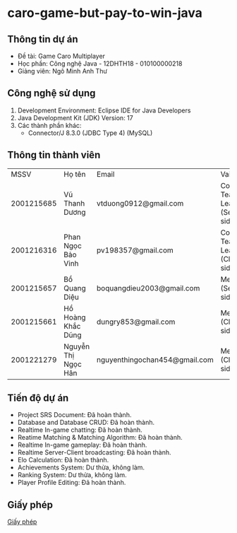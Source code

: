 # caro-game-but-pay-to-win-java

## Thông tin dự án

- Đề tài: Game Caro Multiplayer
- Học phần: Công nghệ Java - 12DHTH18 - 010100000218
- Giảng viên: Ngô Minh Anh Thư

## Công nghệ sử dụng

1. Development Environment: Eclipse IDE for Java Developers
2. Java Development Kit (JDK) Version: 17
3. Các thành phần khác:
    - Connector/J 8.3.0 (JDBC Type 4) (MySQL)

## Thông tin thành viên
<table>
    <tr>
        <td>MSSV</td>
        <td>Họ tên</td>
        <td>Email</td>
        <td>Vai trò</td>
    </tr>
    <tr>
        <td>2001215685</td>
        <td>Vũ Thanh Dương</td>
        <td>vtduong0912@gmail.com</td>
        <td>Co-Team Leader (Server-side)</td>
    </tr>
    <tr>
        <td>2001216316</td>
        <td>Phan Ngọc Bảo Vinh</td>
        <td>pv198357@gmail.com</td>
        <td>Co-Team Leader (Client-side)</td>
    </tr>
    <tr>
        <td>2001215657</td>
        <td>Bồ Quang Diệu</td>
        <td>boquangdieu2003@gmail.com</td>
        <td>Member (Server-side)</td>
    </tr>
    <tr>
          <td>2001215661</td>
          <td>Hồ Hoàng Khắc Dũng</td>
          <td>dungry853@gmail.com</td>
          <td>Member (Client-side)</td>
      </tr>
    <tr>
          <td>2001221279</td>
          <td>Nguyễn Thị Ngọc Hân</td>
          <td>nguyenthingochan454@gmail.com</td>
          <td>Member (Client-side)</td>
      </tr>
</table>

## Tiến độ dự án

- Project SRS Document: Đã hoàn thành.
- Database and Database CRUD: Đã hoàn thành.
- Realtime In-game chatting: Đã hoàn thành.
- Reatime Matching & Matching Algorithm: Đã hoàn thành.
- Realtime In-game gameplay: Đã hoàn thành.
- Realtime Server-Client broadcasting: Đã hoàn thành.
- Elo Calculation: Đã hoàn thành.
- Achievements System: Dư thừa, không làm.
- Ranking System: Dư thừa, không làm.
- Player Profile Editing: Đã hoàn thành.

## Giấy phép

<a href="https://github.com/caro-game-but-pay-to-win-java/caro-game-but-pay-to-win-java?tab=Apache-2.0-1-ov-file">Giấy phép</a>

